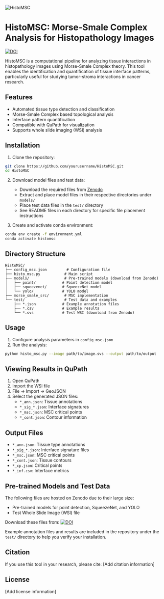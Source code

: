 ![HistoMSC](https://github.com/user-attachments/assets/52d786dd-9e8f-43b6-a900-5b843bac3b11)

# HistoMSC: Morse-Smale Complex Analysis for Histopathology Images

[![DOI](https://zenodo.org/badge/DOI/10.5281/zenodo.14510135.svg)](https://doi.org/10.5281/zenodo.14510135)

HistoMSC is a computational pipeline for analyzing tissue interactions in histopathology images using Morse-Smale Complex theory. This tool enables the identification and quantification of tissue interface patterns, particularly useful for studying tumor-stroma interactions in cancer research.

## Features

- Automated tissue type detection and classification
- Morse-Smale Complex based topological analysis
- Interface pattern quantification
- Compatible with QuPath for visualization
- Supports whole slide imaging (WSI) analysis

## Installation

1. Clone the repository:
```bash
git clone https://github.com/yourusername/HistoMSC.git
cd HistoMSC
```

2. Download model files and test data:
   - Download the required files from [Zenodo](https://doi.org/10.5281/zenodo.14510135)
   - Extract and place model files in their respective directories under `models/`
   - Place test data files in the `test/` directory
   - See README files in each directory for specific file placement instructions

3. Create and activate conda environment:
```bash
conda env create -f environment.yml
conda activate histomsc
```

## Directory Structure

```
HistoMSC/
├── config_msc.json         # Configuration file
├── histo_msc.py           # Main script
├── models/                # Pre-trained models (download from Zenodo)
│   ├── point/            # Point detection model
│   ├── squeezenet/       # SqueezeNet model
│   └── yolo/             # YOLO model
├── morse_smale_src/       # MSC implementation
└── test/                  # Test data and examples
    ├── *.json            # Example annotation files
    ├── *.csv             # Example results
    └── *.svs             # Test WSI (download from Zenodo)
```

## Usage

1. Configure analysis parameters in `config_msc.json`
2. Run the analysis:
```bash
python histo_msc.py --image path/to/image.svs --output path/to/output
```

## Viewing Results in QuPath

1. Open QuPath
2. Import the WSI file
3. File -> Import -> GeoJSON
4. Select the generated JSON files:
   - `*_ann.json`: Tissue annotations
   - `*_sig_*.json`: Interface signatures
   - `*_msc.json`: MSC critical points
   - `*_cont.json`: Contour information

## Output Files

- `*_ann.json`: Tissue type annotations
- `*_sig_*.json`: Interface signature files
- `*_msc.json`: MSC critical points
- `*_cont.json`: Tissue contours
- `*_cp.json`: Critical points
- `*_inf.csv`: Interface metrics

## Pre-trained Models and Test Data

The following files are hosted on Zenodo due to their large size:
- Pre-trained models for point detection, SqueezeNet, and YOLO
- Test Whole Slide Image (WSI) file

Download these files from:
[![DOI](https://zenodo.org/badge/DOI/10.5281/zenodo.14510135.svg)](https://doi.org/10.5281/zenodo.14510135)

Example annotation files and results are included in the repository under the `test/` directory to help you verify your installation.

## Citation

If you use this tool in your research, please cite:
[Add citation information]

## License

[Add license information]
